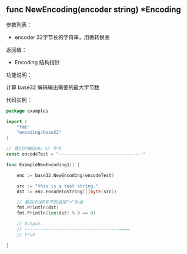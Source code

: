 ## func NewEncoding(encoder string) *Encoding

参数列表：

- encoder 32字节长的字符串，用做转换表

返回值：

- Encoding 结构指针

功能说明：

计算 base32 解码输出需要的最大字节数

代码实例：

```go
package examples

import (
    "fmt"
    "encoding/base32"
)

// 我们的编码表，32 字节
const encodeTest = "--------------------------------"

func ExampleNewEncoding1() {

    enc := base32.NewEncoding(encodeTest)

    src := "this is a test string."
    dst := enc.EncodeToString([]byte(src))

    // 最后不足8字节的会用"="补全
    fmt.Println(dst)
    fmt.Println(len(dst) % 8 == 0)

    // Output:
    // ------------------------------------====
    // true

}
```
